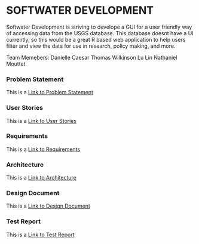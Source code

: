 # SOFTWATER DEVELOPMENT

Softwater Development is striving to develope a GUI for a user friendly way of accessing data from the USGS database. This database doesnt have a UI currently, so this would be a great R based web application to help users filter and view the data for use in research, policy making, and more.

Team Memebers:
Danielle Caesar
Thomas Wilkinson
Lu Lin
Nathaniel Mouttet

### Problem Statement

This is a [Link to Problem Statement](https://github.com/WilkThomas/Softwater-Development/blob/gh-pages/docs/problem.md)

### User Stories

This is a [Link to User Stories](https://github.com/WilkThomas/Softwater-Development/blob/gh-pages/docs/userstories.html)

### Requirements

This is a [Link to Requirements](https://github.com/WilkThomas/Softwater-Development/blob/gh-pages/docs/requirements.md)

### Architecture

This is a [Link to Architecture](https://github.com/WilkThomas/Softwater-Development/blob/gh-pages/docs/architecture.md)

### Design Document

This is a [Link to Design Document](https://github.com/WilkThomas/Softwater-Development/blob/gh-pages/docs/design.md)

### Test Report

This is a [Link to Test Report](https://github.com/WilkThomas/Softwater-Development/blob/gh-pages/docs/testreport.md)
